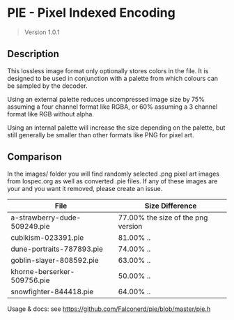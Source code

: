 # PIE - Pixel Indexed Encoding
> Version 1.0.1

## Description

This lossless image format only optionally stores colors in the file.
It is designed to be used in conjunction with a palette from which
colours can be sampled by the decoder.

Using an external palette reduces uncompressed image size by 75%
assuming a four channel format like RGBA, or 60% assuming a 3
channel format like RGB without alpha.

Using an internal palette will increase the size depending on the
palette, but still generally be smaller than other formats like PNG
for pixel art.

## Comparison

In the images/ folder you will find randomly selected .png pixel art
images from lospec.org as well as converted .pie files. If any of
these images are your and you want it removed, please create an issue.

| File | Size Difference |
| --- | --- |
| a-strawberry-dude-509249.pie   | 77.00% the size of the png version
| cubikism-023391.pie            | 81.00% ..
| dune-portraits-787893.pie      | 74.00% ..
| goblin-slayer-808592.pie       | 63.00% ..
| khorne-berserker-509756.pie    | 50.00% ..
| snowfighter-844418.pie         | 64.00% ..

Usage & docs: see https://github.com/Falconerd/pie/blob/master/pie.h
